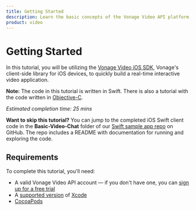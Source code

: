 ```yaml
---
title: Getting Started
description: Learn the basic concepts of the Vonage Video API platform, including how users can communicate through video, voice, and messaging. Explore a basic Vonage Video API flow.
product: video
--- 
```


# Getting Started

In this tutorial, you will be utilizing the [Vonage Video iOS SDK](/video/client-sdks/ios/overview), Vonage's client-side library for iOS devices, to quickly  build a real-time interactive video application.

**Note:** The code in this tutorial is written in Swift. There is also a tutorial with the code written in [Objective-C](/video/tutorials/basic-video-chat/introduction/objective_c).

_Estimated completion time: 25 mins_

**Want to skip this tutorial?** You can jump to the completed iOS Swift client code in the **Basic-Video-Chat** folder of our [Swift sample app repo](https://github.com/opentok/opentok-ios-sdk-samples-swift) on GitHub. The repo includes a README with documentation for running and exploring the code.

## Requirements

To complete this tutorial, you'll need:

* A valid Vonage Video API account — if you don't have one, you can [sign up for a free trial](https://www.tokbox.com/account/user/signup)
* A [supported version](/video/client-sdks/ios/overview) of [Xcode](https://developer.apple.com/xcode/download)
* [CocoaPods](https://guides.cocoapods.org/using/getting-started.html#getting-started)
